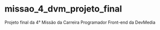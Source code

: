 # missao_4_dvm_projeto_final
 Projeto final da 4° Missão da Carreira Programador Front-end da DevMedia
